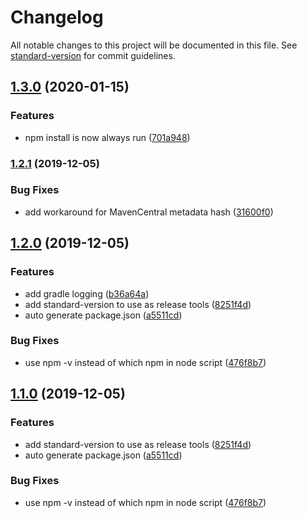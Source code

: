 # Changelog

All notable changes to this project will be documented in this file. See [standard-version](https://github.com/conventional-changelog/standard-version) for commit guidelines.

## [1.3.0](https://github.com/onecommon/one-common-build-scripts/compare/v1.2.1...v1.3.0) (2020-01-15)


### Features

* npm install is now always run ([701a948](https://github.com/onecommon/one-common-build-scripts/commit/701a9482a5e2ae96f26d84ae4c2d06700a456010))

### [1.2.1](https://github.com/hoangbv15/one-common-build-scripts/compare/v1.2.0...v1.2.1) (2019-12-05)


### Bug Fixes

* add workaround for MavenCentral metadata hash ([31600f0](https://github.com/hoangbv15/one-common-build-scripts/commit/31600f00604c4e22580a8877374ed3df0bf9fe43))

## [1.2.0](https://github.com/hoangbv15/one-common-build-scripts/compare/v1.0.0...v1.1.0) (2019-12-05)


### Features

* add gradle logging ([b36a64a](https://github.com/hoangbv15/one-common-build-scripts/commit/b36a64a4d6c2979e6b2a16e98331ddbe858b2494))
* add standard-version to use as release tools ([8251f4d](https://github.com/hoangbv15/one-common-build-scripts/commit/8251f4db0d21f09d65b0eb648fbbc2e29e0042d1))
* auto generate package.json ([a5511cd](https://github.com/hoangbv15/one-common-build-scripts/commit/a5511cd68078f9fe983e490573b8e537153ef708))


### Bug Fixes

* use npm -v instead of which npm in node script ([476f8b7](https://github.com/hoangbv15/one-common-build-scripts/commit/476f8b75acead1f26f603a2b4e49e0235790ffa3))

## [1.1.0](https://github.com/hoangbv15/one-common-build-scripts/compare/v1.0.0...v1.1.0) (2019-12-05)


### Features

* add standard-version to use as release tools ([8251f4d](https://github.com/hoangbv15/one-common-build-scripts/commit/8251f4db0d21f09d65b0eb648fbbc2e29e0042d1))
* auto generate package.json ([a5511cd](https://github.com/hoangbv15/one-common-build-scripts/commit/a5511cd68078f9fe983e490573b8e537153ef708))


### Bug Fixes

* use npm -v instead of which npm in node script ([476f8b7](https://github.com/hoangbv15/one-common-build-scripts/commit/476f8b75acead1f26f603a2b4e49e0235790ffa3))
